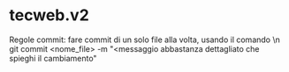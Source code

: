 # tecweb.v2

Regole commit:
fare commit di un solo file alla volta, usando il comando \n
  git commit <nome_file> -m "<messaggio abbastanza dettagliato che spieghi il cambiamento"
